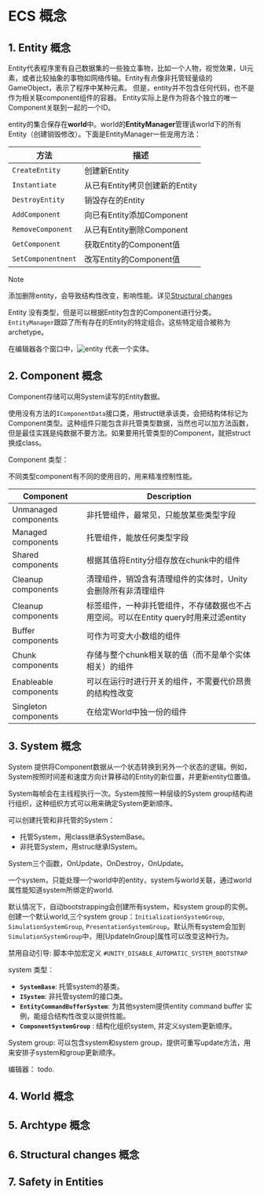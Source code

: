 # ECS 概念

## 1. Entity 概念

Entity代表程序里有自己数据集的一些独立事物，比如一个人物，视觉效果，UI元素，或者比较抽象的事物如网络传输。Entity有点像非托管轻量级的GameObject，表示了程序中某种元素。
但是，entity并不包含任何代码，也不是作为相关联component组件的容器。
Entity实际上是作为将各个独立的唯一Component关联到一起的一个ID。

entity的集合保存在**world**中。world的**EntityManager**管理该world下的所有Entity（创建销毁修改）。下面是EntityManager一些宠用方法：

|方法                |描述          |
|-------------------|--------------|
|`CreateEntity`     |创建新Entity|
|`Instantiate`      |从已有Entity拷贝创建新的Entity|
|`DestroyEntity`    |销毁存在的Entity|
|`AddComponent`     |向已有Entity添加Component|
|`RemoveComponent`  |从已有Entity删除Component|
|`GetComponent`     |获取Entity的Component值|
|`SetComponentnent` |改写Entity的Component值|

> [!NOTE]
> 添加删除entity，会导致结构性改变，影响性能。详见[Structural changes](#6-structural-changes-)

Entity 没有类型，但是可以根据Entity包含的Component进行分类。`EntityManager`跟踪了所有存在的Entity的特定组合。这些特定组合被称为archetype。

在编辑器各个窗口中，![entity](./pictures/entity.png) 代表一个实体。

## 2. Component 概念

Component存储可以用System读写的Entity数据。

使用没有方法的`IComponentData`接口类，用struct继承该类，会把结构体标记为Component类型。这种组件只能包含非托管类型数据，当然也可以加方法函数，但是最佳实践是纯数据不要方法。如果要用托管类型的Component，就把struct换成class。

Component 类型：

不同类型component有不同的使用目的，用来精准控制性能。

|Component             |Description  |
|----------------------|-----------------------------|
|Unmanaged components  |非托管组件，最常见，只能放某些类型字段 |
|Managed components    |托管组件，能放任何类型字段 |
|Shared components     |根据其值将Entity分组存放在chunk中的组件 |
|Cleanup components    |清理组件，销毁含有清理组件的实体时，Unity会删除所有非清理组件 |
|Cleanup components    |标签组件，一种非托管组件，不存储数据也不占用空间。可以在Entity query时用来过滤entity |
|Buffer components     |可作为可变大小数组的组件 |
|Chunk components      |存储与整个chunk相关联的值（而不是单个实体相关）的组件|
|Enableable components |可以在运行时进行开关的组件，不需要代价昂贵的结构性改变 |
|Singleton components  |在给定World中独一份的组件|

## 3. System 概念

System 提供将Component数据从一个状态转换到另外一个状态的逻辑。例如，System按照时间差和速度方向计算移动的Entity的新位置，并更新entity位置值。

System每帧会在主线程执行一次。System按照一种层级的System group结构进行组织，这种组织方式可以用来确定System更新顺序。

可以创建托管和非托管的System：

- 托管System，用class继承SystemBase。
- 非托管System，用struc继承ISystem。

System三个函数，OnUpdate，OnDestroy，OnUpdate。

一个system，只能处理一个world中的entity，system与world关联，通过world属性能知道system所绑定的world.

默认情况下，自动bootstrapping会创建所有system，和system group的实例。创建一个默认world,三个system group：`InitializationSystemGroup`, `SimulationSystemGroup`, `PresentationSystemGroup`。默认所有system会加到`SimulationSystemGroup`中，用\[UpdateInGroup\]属性可以改变这种行为。

禁用自动引导: 脚本中加宏定义 `#UNITY_DISABLE_AUTOMATIC_SYSTEM_BOOTSTRAP`

system 类型：

- **`SystemBase`**: 托管system的基类。
- **`ISystem`**: 非托管system的接口类。
- **`EntityCommandBufferSystem`**: 为其他system提供entity command buffer 实例，能组合结构性改变以提供性能。
- **`ComponentSystemGroup`** : 结构化组织system, 并定义system更新顺序。

System group:
可以包含system和system group，提供可重写update方法，用来安排子system和group更新顺序。

编辑器：
todo.

## 4. World 概念

## 5. Archtype 概念

## 6. Structural changes 概念

## 7. Safety in Entities
